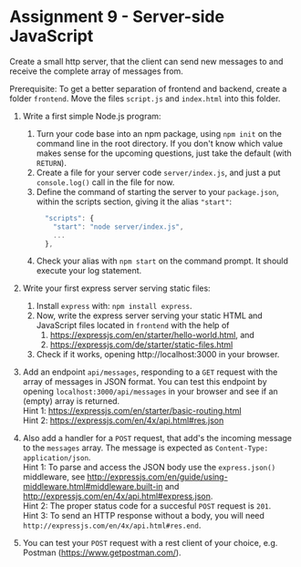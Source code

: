 # Assignment 9 - Server-side JavaScript
Create a small http server, that the client can send new messages to and receive the complete array of messages from.

Prerequisite: To get a better separation of frontend and backend, create a folder `frontend`. Move the files `script.js` and `index.html` into this folder.

1. Write a first simple Node.js program:
    1. Turn your code base into an npm package, using `npm init` on the command line in the root directory. If you don't 
    know which value makes sense for the upcoming questions, just take the default (with `RETURN`).
    1. Create a file for your server code `server/index.js`, and just a put `console.log()` call in the file for now.
    2. Define the command of starting the server to your `package.json`, within the scripts section, giving it the alias
    `"start"`:
        ```javascript
          "scripts": {
            "start": "node server/index.js",
            ...
          },
        ```
    1. Check your alias with `npm start` on the command prompt. It should execute your log statement.

2. Write your first express server serving static files:
    1. Install `express` with: `npm install express`.
    2. Now, write the express server serving your static HTML and JavaScript files located in `frontend` with the help of 
        1. https://expressjs.com/en/starter/hello-world.html, and
        2. https://expressjs.com/de/starter/static-files.html
    3. Check if it works, opening http://localhost:3000 in your browser.

3. Add an endpoint `api/messages`, responding to a `GET` request with the array of messages in JSON format. You can test
this endpoint by opening `localhost:3000/api/messages` in your browser and see if an (empty) array is returned.  
Hint 1: https://expressjs.com/en/starter/basic-routing.html  
Hint 2: https://expressjs.com/en/4x/api.html#res.json  

4. Also add a handler for a `POST` request, that add's the incoming message to the `messages` array. The message is 
expected as `Content-Type: application/json`.  
Hint 1: To parse and access the JSON body use the `express.json()` middleware, see 
http://expressjs.com/en/guide/using-middleware.html#middleware.built-in and 
http://expressjs.com/en/4x/api.html#express.json.  
Hint 2: The proper status code for a succesful `POST` request is `201`.  
Hint 3: To send an HTTP response without a body, you will need `http://expressjs.com/en/4x/api.html#res.end`.  

5. You can test your `POST` request with a rest client of your choice, e.g. Postman (https://www.getpostman.com/).


    
    

